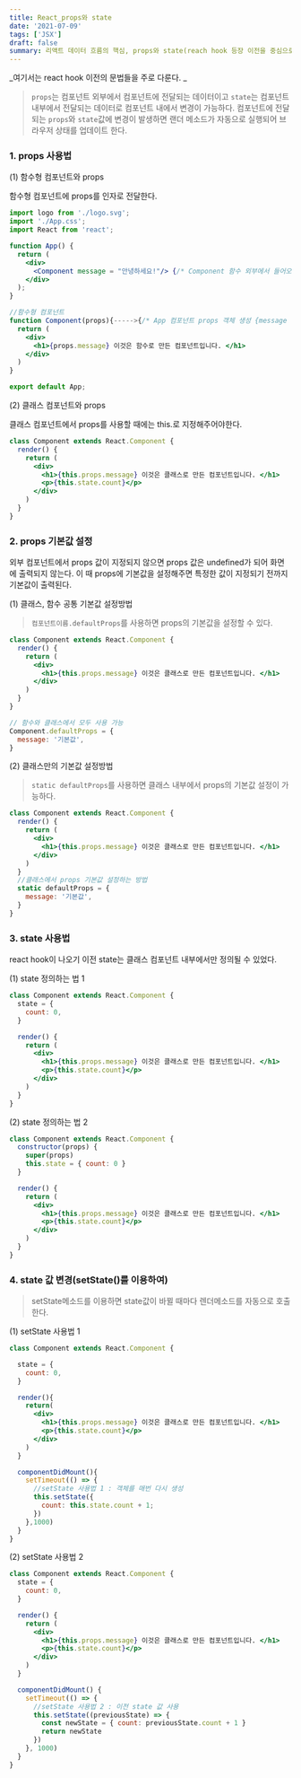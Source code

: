 ```yaml
---
title: React_props와 state
date: '2021-07-09'
tags: ['JSX']
draft: false
summary: 리액트 데이터 흐름의 핵심, props와 state(reach hook 등장 이전을 중심으로)
---
```


_여기서는 react hook 이전의 문법들을 주로 다룬다. _

> `props`는 컴포넌트 외부에서 컴포넌트에 전달되는 데이터이고 `state`는 컴포넌트 내부에서 전달되는 데이터로 컴포넌트 내에서 변경이 가능하다. 컴포넌트에 전달되는 `props`와 `state`값에 변경이 발생하면 랜더 메소드가 자동으로 실행되어 브라우저 상태를 업데이트 한다.

### 1. props 사용법

(1) 함수형 컴포넌트와 props

함수형 컴포넌트에 props를 인자로 전달한다.

```jsx
import logo from './logo.svg';
import './App.css';
import React from 'react';

function App() {
  return (
    <div>
      <Component message = "안녕하세요!"/> {/* Component 함수 외부에서 들어오는 props 값*/}
    </div>
  );
}

//함수형 컴포넌트
function Component(props){----->{/* App 컴포넌트 props 객체 생성 {message : "안녕하세요!"} */}
  return (
    <div>
      <h1>{props.message} 이것은 함수로 만든 컴포넌트입니다. </h1>
    </div>
  )
}

export default App;
```

(2) 클래스 컴포넌트와 props

클래스 컴포넌트에서 props를 사용할 때에는 this.로 지정해주어야한다.

```jsx
class Component extends React.Component {
  render() {
    return (
      <div>
        <h1>{this.props.message} 이것은 클래스로 만든 컴포넌트입니다. </h1>
        <p>{this.state.count}</p>
      </div>
    )
  }
}
```

### 2. props 기본값 설정

외부 컴포넌트에서 props 값이 지정되지 않으면 props 값은 undefined가 되어 화면에 출력되지 않는다. 이 때 props에 기본값을 설정해주면 특정한 값이 지정되기 전까지 기본값이 출력된다.

(1) 클래스, 함수 공통 기본값 설정방법

> `컴포넌트이름.defaultProps`를 사용하면 props의 기본값을 설정할 수 있다.

```jsx
class Component extends React.Component {
  render() {
    return (
      <div>
        <h1>{this.props.message} 이것은 클래스로 만든 컴포넌트입니다. </h1>
      </div>
    )
  }
}

// 함수와 클래스에서 모두 사용 가능
Component.defaultProps = {
  message: '기본값',
}
```

(2) 클래스만의 기본값 설정방법

> `static defaultProps`를 사용하면 클래스 내부에서 props의 기본값 설정이 가능하다.

```jsx
class Component extends React.Component {
  render() {
    return (
      <div>
        <h1>{this.props.message} 이것은 클래스로 만든 컴포넌트입니다. </h1>
      </div>
    )
  }
  //클래스에서 props 기본값 설정하는 방법
  static defaultProps = {
    message: '기본값',
  }
}
```

### 3. state 사용법

react hook이 나오기 이전 state는 클래스 컴포넌트 내부에서만 정의될 수 있었다.

(1) state 정의하는 법 1

```jsx
class Component extends React.Component {
  state = {
    count: 0,
  }

  render() {
    return (
      <div>
        <h1>{this.props.message} 이것은 클래스로 만든 컴포넌트입니다. </h1>
        <p>{this.state.count}</p>
      </div>
    )
  }
}
```

(2) state 정의하는 법 2

```jsx
class Component extends React.Component {
  constructor(props) {
    super(props)
    this.state = { count: 0 }
  }

  render() {
    return (
      <div>
        <h1>{this.props.message} 이것은 클래스로 만든 컴포넌트입니다. </h1>
        <p>{this.state.count}</p>
      </div>
    )
  }
}
```

### 4. state 값 변경(setState()를 이용하여)

> setState메소드를 이용하면 state값이 바뀔 때마다 렌더메소드를 자동으로 호출한다.

(1) setState 사용법 1

```jsx
class Component extends React.Component {

  state = {
    count: 0,
  }

  render(){
    return(
      <div>
        <h1>{this.props.message} 이것은 클래스로 만든 컴포넌트입니다. </h1>
        <p>{this.state.count}</p>
      </div>
    )
  }

  componentDidMount(){
    setTimeout(() => {
      //setState 사용법 1 : 객체를 매번 다시 생성
      this.setState({
        count: this.state.count + 1;
      })
   	},1000)
  }
}

```

(2) setState 사용법 2

```jsx
class Component extends React.Component {
  state = {
    count: 0,
  }

  render() {
    return (
      <div>
        <h1>{this.props.message} 이것은 클래스로 만든 컴포넌트입니다. </h1>
        <p>{this.state.count}</p>
      </div>
    )
  }

  componentDidMount() {
    setTimeout(() => {
      //setState 사용법 2 : 이전 state 값 사용
      this.setState((previousState) => {
        const newState = { count: previousState.count + 1 }
        return newState
      })
    }, 1000)
  }
}
```
